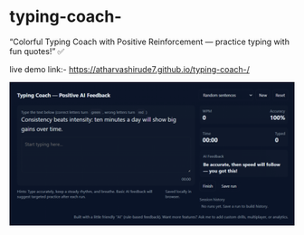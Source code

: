 # typing-coach-
“Colorful Typing Coach with Positive Reinforcement — practice typing with fun quotes!” ✅


live demo link:-
https://atharvashirude7.github.io/typing-coach-/




![App Screenshot](https://github.com/atharvashirude7/typing-coach-/blob/main/Screenshot%202025-09-19%20190216.png?raw=true)



